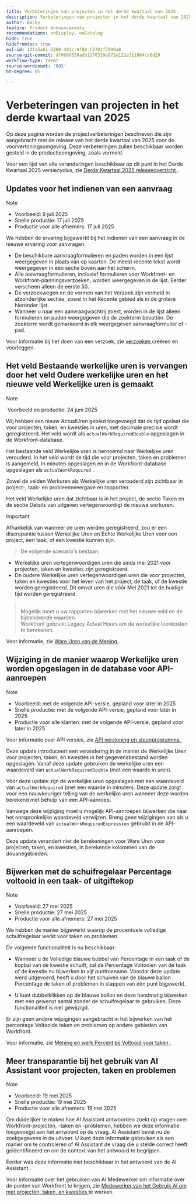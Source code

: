 ```yaml
---
title: Verbeteringen van projecten in het derde kwartaal van 2025
description: Verbeteringen van projecten in het derde kwartaal van 2025
author: Becky
feature: Product Announcements
recommendations: noDisplay, noCatalog
hide: true
hidefromtoc: true
exl-id: 33fa5a61-5300-402c-9f80-f2701f7999a8
source-git-commit: df0686038adb1278339e872e122a311884cb6d29
workflow-type: tm+mt
source-wordcount: '892'
ht-degree: 0%

---
```


# Verbeteringen van projecten in het derde kwartaal van 2025

Op deze pagina worden de projectverbeteringen beschreven die zijn aangebracht met de release van het derde kwartaal van 2025 voor de voorvertoningsomgeving. Deze verbeteringen zullen beschikbaar worden gesteld in de productieomgeving, zoals vermeld.

Voor een lijst van alle veranderingen beschikbaar op dit punt in het Derde Kwartaal 2025 versiecyclus, zie [ Derde Kwartaal 2025 releaseoverzicht ](/help/quicksilver/product-announcements/product-releases/25-q3-release-activity/25-q3-release-overview.md).

## Updates voor het indienen van een aanvraag

>[!NOTE]
>
>* Voorbeeld: 9 juli 2025
>* Snelle productie: 17 juli 2025
>* Productie voor alle afnemers: 17 juli 2025

We hebben de ervaring bijgewerkt bij het indienen van een aanvraag in de nieuwe ervaring voor aanvragen.

* De beschikbare aanvraagformulieren en paden worden in een lijst weergegeven in plaats van op kaarten. De meest recente tekst wordt weergegeven in een sectie boven aan het scherm.
* Alle aanvraagformulieren, inclusief formulieren voor Workfront- en Workfront-planningsverzoeken, worden weergegeven in de lijst. Eerder verscheen alleen de eerste 50.
* De verzoekwegen en de vormen van het Verzoek zijn vermeld in afzonderlijke secties, zowel in het Recente gebied als in de grotere hieronder lijst.
* Wanneer u naar een aanvraagwachtrij zoekt, worden in de lijst alleen formulieren en paden weergegeven die de zoekterm bevatten. De zoekterm wordt gemarkeerd in elk weergegeven aanvraagformulier of -pad.

Voor informatie bij het doen van een verzoek, zie [ verzoeken ](/help/quicksilver/manage-work/requests/create-requests/create-submit-requests.md) creëren en voorleggen.

## Het veld Bestaande werkelijke uren is vervangen door het veld Oudere werkelijke uren en het nieuwe veld Werkelijke uren is gemaakt

>[!NOTE]
>
> Voorbeeld en productie: 24 juni 2025 

Wij hebben een nieuw ActualUren gebied toegevoegd dat de tijd opslaat die voor projecten, taken, en kwesties in uren, met decimale precisie wordt geregistreerd. Het veld wordt als `actualWorkRequiredDouble` opgeslagen in de Workfront-database.

Het bestaande veld Werkelijke uren is hernoemd naar Werkelijke uren verouderd. In het veld wordt de tijd die voor projecten, taken en problemen is aangemeld, in minuten opgeslagen en in de Workfront-database opgeslagen als `actualWorkRequired` .

Zowel de velden Werkuren als Werkelijke uren verouderd zijn zichtbaar in project-, taak- en probleemweergave en rapporten.

Het veld Werkelijke uren dat zichtbaar is in het project, de sectie Taken en de sectie Details van uitgaven vertegenwoordigt de nieuwe werkuren.

>[!IMPORTANT]
>
>Afhankelijk van wanneer de uren werden geregistreerd, zou er een discrepantie tussen Werkelijke Uren en Echte Werkelijke Uren voor een project, een taak, of een kwestie kunnen zijn.<br>
>>De volgende scenario&#39;s bestaan:
>
>* Werkelijke uren vertegenwoordigen uren die sinds mei 2021 voor projecten, taken en kwesties zijn geregistreerd.
>* De oudere Werkelijke uren vertegenwoordigen uren die voor projecten, taken en kwesties voor het leven van het project, de taak, of de kwestie worden geregistreerd. Dit omvat uren die vóór Mei 2021 tot de huidige tijd worden geregistreerd.
>  ><br>Mogelijk moet u uw rapporten bijwerken met het nieuwe veld en de bijbehorende waarden.
>  ><br>Workfront gebruikt Legacy Actual Hours om de werkelijke loonkosten te berekenen.

Voor informatie, zie [ Ware Uren van de Mening ](/help/quicksilver/manage-work/tasks/task-information/actual-hours.md).


## Wijziging in de manier waarop Werkelijke uren worden opgeslagen in de database voor API-aanroepen

>[!NOTE]
>
>* Voorbeeld: met de volgende API-versie, gepland voor later in 2025
>* Snelle productie: met de volgende API-versie, gepland voor later in 2025
>* Productie voor alle klanten: met de volgende API-versie, gepland voor later in 2025
>
>Voor informatie over API versies, zie [ API versioning en steunprogramma ](/help/quicksilver/wf-api/api/api-version-support-schedule.md).

Deze update introduceert een verandering in de manier de Werkelijke Uren voor projecten, taken, en kwesties in het gegevensbestand worden opgeslagen. Vanaf deze update gebruiken de werkelijke uren een waardeveld van `actualWorkRequiredDouble` (met een waarde in uren).

Vóór deze update zijn de werkelijke uren opgeslagen met een waardeveld van `actualWorkRequired` (met een waarde in minuten). Deze update zorgt voor een nauwkeuriger telling van de werkelijke uren wanneer deze worden berekend met behulp van een API-aanroep.

Vanwege deze wijziging moet u mogelijk API-aanroepen bijwerken die naar het oorspronkelijke waardeveld verwijzen. Breng geen wijzigingen aan als u een waardeveld van `actualWorkRequiredExpression` gebruikt in de API-aanroepen.

Deze update verandert niet de berekeningen voor Ware Uren voor projecten, taken, en kwesties, in berekende kolommen van de douanegebieden.

## Bijwerken met de schuifregelaar Percentage voltooid in een taak- of uitgiftekop

>[!NOTE]
>
>* Voorbeeld: 27 mei 2025
>* Snelle productie: 27 mei 2025
>* Productie voor alle afnemers: 27 mei 2025

We hebben de manier bijgewerkt waarop de procentuele volledige schuifregelaar werkt voor taken en problemen.

De volgende functionaliteit is nu beschikbaar:

* Wanneer u de Volledige blauwe bubbel van Percentage in een taak of de kopbal van de kwestie schuift, zal de Percentage Voltooien van de taak of de kwestie nu bijwerken in vijf punttoename. Voordat deze update werd uitgevoerd, heeft u door het schuiven van de blauwe ballon Percentage de taken of problemen in stappen van één punt bijgewerkt.

* U kunt dubbelklikken op de blauwe ballon en deze handmatig bijwerken met een gewenst aantal zonder de schuifregelaar te gebruiken. Deze functionaliteit is niet gewijzigd.

Er zijn geen andere wijzigingen aangebracht in het bijwerken van het percentage Voltooide taken en problemen op andere gebieden van Workfront.

Voor informatie, zie [ Mening en werk Percent bij Voltooid voor taken ](/help/quicksilver/manage-work/projects/updating-work-in-a-project/view-update-percent-complete-for-tasks.md).

## Meer transparantie bij het gebruik van AI Assistant voor projecten, taken en problemen

>[!NOTE]
>
>* Voorbeeld: 19 mei 2025
>* Snelle productie: 19 mei 2025
>* Productie voor alle afnemers: 19 mei 2025

Om duidelijker te maken hoe AI Assistant antwoorden zoekt op vragen over Workfront-projecten, -taken en -problemen, hebben we deze informatie toegevoegd aan het antwoord op de vraag. AI Assistant bevat nu de zoekgegevens in de uitvoer. U kunt deze informatie gebruiken als een manier om te controleren of AI Assistant de vraag die u stelde correct heeft geïdentificeerd en om de context van het antwoord te begrijpen.

Eerder was deze informatie niet beschikbaar in het antwoord van de AI Assistant.

Voor informatie over het gebruiken van AI Medewerker om informatie over de punten van Workfront te krijgen, zie [ Medewerker van het Gebruik AI om met projecten, taken, en kwesties ](/help/quicksilver/workfront-basics/ai-assistant/work-with-pti-through-ai-assisant.md) te werken.



